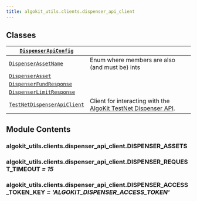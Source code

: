 ```yaml
---
title: algokit_utils.clients.dispenser_api_client
---
```


## Classes

| [`DispenserApiConfig`](#algokit_utils.clients.dispenser_api_client.DispenserApiConfig)               |                                                                                                                                                                                                                                |
| ---------------------------------------------------------------------------------------------------- | ------------------------------------------------------------------------------------------------------------------------------------------------------------------------------------------------------------------------------ |
| [`DispenserAssetName`](#algokit_utils.clients.dispenser_api_client.DispenserAssetName)               | Enum where members are also (and must be) ints                                                                                                                                                                                 |
| [`DispenserAsset`](#algokit_utils.clients.dispenser_api_client.DispenserAsset)                       |                                                                                                                                                                                                                                |
| [`DispenserFundResponse`](#algokit_utils.clients.dispenser_api_client.DispenserFundResponse)         |                                                                                                                                                                                                                                |
| [`DispenserLimitResponse`](#algokit_utils.clients.dispenser_api_client.DispenserLimitResponse)       |                                                                                                                                                                                                                                |
| [`TestNetDispenserApiClient`](#algokit_utils.clients.dispenser_api_client.TestNetDispenserApiClient) | Client for interacting with the [AlgoKit TestNet Dispenser API](<[https://github.com/algorandfoundation/algokit/blob/main/docs/testnet_api.md](https://github.com/algorandfoundation/algokit/blob/main/docs/testnet_api.md)>). |

## Module Contents

### algokit_utils.clients.dispenser_api_client.DISPENSER_ASSETS

### algokit_utils.clients.dispenser_api_client.DISPENSER_REQUEST_TIMEOUT _= 15_

### algokit_utils.clients.dispenser_api_client.DISPENSER_ACCESS_TOKEN_KEY _= 'ALGOKIT_DISPENSER_ACCESS_TOKEN'_
